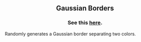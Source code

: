 <h2 align="center">Gaussian Borders</h2>
<h3 align="center">See this <a href="https://www.aalexmmaldonado.com/p5js-projects/gaussian-borders/index.html">here</a>.</h3>

Randomly generates a Gaussian border separating two colors.
